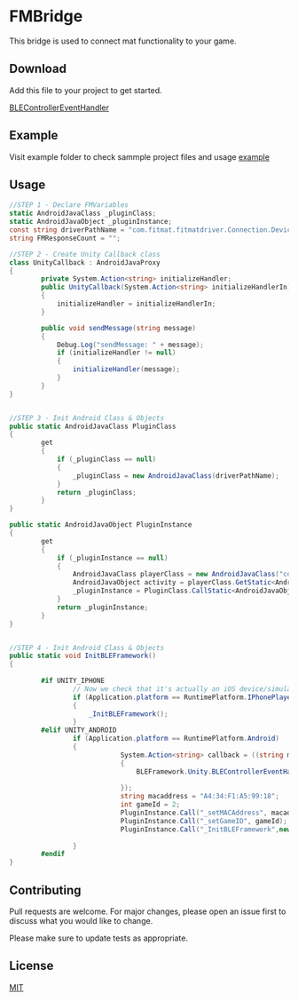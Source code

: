 # FMBridge

This bridge is used to connect mat functionality to your game.

## Download

Add this file to your project to get started.

[BLEControllerEventHandler](https://github.com/fitmat/FMBridge/blob/master/example/BLEControllerEventHandler.cs)

## Example

Visit example folder to check sammple project files and usage
[example](https://github.com/fitmat/FMBridge/blob/master/example/)


## Usage

```csharp
//STEP 1 - Declare FMVariables
static AndroidJavaClass _pluginClass;
static AndroidJavaObject _pluginInstance;
const string driverPathName = "com.fitmat.fitmatdriver.Connection.DeviceControlActivity";
string FMResponseCount = "";

//STEP 2 - Create Unity Callback class
class UnityCallback : AndroidJavaProxy
{
        private System.Action<string> initializeHandler;
        public UnityCallback(System.Action<string> initializeHandlerIn) : base(driverPathName + "$UnityCallback")
        {
            initializeHandler = initializeHandlerIn;
        }

        public void sendMessage(string message)
        {
            Debug.Log("sendMessage: " + message);
            if (initializeHandler != null)
            {
                initializeHandler(message);
            }
        }
}


//STEP 3 - Init Android Class & Objects
public static AndroidJavaClass PluginClass
{
        get
        {
            if (_pluginClass == null)
            {
                _pluginClass = new AndroidJavaClass(driverPathName);
            }
            return _pluginClass;
        }
}

public static AndroidJavaObject PluginInstance
{
        get
        {
            if (_pluginInstance == null)
            {
                AndroidJavaClass playerClass = new AndroidJavaClass("com.unity3d.player.UnityPlayer");
                AndroidJavaObject activity = playerClass.GetStatic<AndroidJavaObject>("currentActivity");
                _pluginInstance = PluginClass.CallStatic<AndroidJavaObject>("getInstance", activity);
            }
            return _pluginInstance;
        }
}


//STEP 4 - Init Android Class & Objects
public static void InitBLEFramework()
{
       
        #if UNITY_IPHONE
                // Now we check that it's actually an iOS device/simulator, not the Unity Player. You only get plugins on the actual device or iOS Simulator.
                if (Application.platform == RuntimePlatform.IPhonePlayer)
                {
                    _InitBLEFramework();
                }
        #elif UNITY_ANDROID
                if (Application.platform == RuntimePlatform.Android)
                {
                            System.Action<string> callback = ((string message) =>
                            {
                                BLEFramework.Unity.BLEControllerEventHandler.OnBleDidInitialize(message);
                      
                            });
                            string macaddress = "A4:34:F1:A5:99:18";
                            int gameId = 2;
                            PluginInstance.Call("_setMACAddress", macaddress);
                            PluginInstance.Call("_setGameID", gameId);
                            PluginInstance.Call("_InitBLEFramework",new object[] { new UnityCallback(callback) });
                    
                }
        #endif
}
```

## Contributing
Pull requests are welcome. For major changes, please open an issue first to discuss what you would like to change.

Please make sure to update tests as appropriate.

## License
[MIT](https://choosealicense.com/licenses/mit/)
